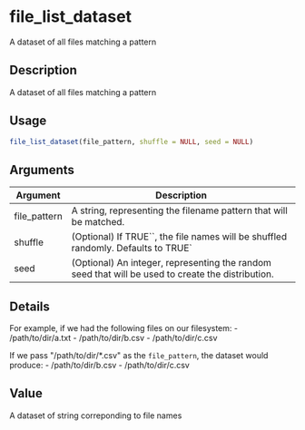 # file_list_dataset


A dataset of all files matching a pattern




## Description

A dataset of all files matching a pattern





## Usage
```r
file_list_dataset(file_pattern, shuffle = NULL, seed = NULL)
```




## Arguments


Argument      |Description
------------- |----------------
file_pattern | A string, representing the filename pattern that will be matched.
shuffle | (Optional) If TRUE``, the file names will be shuffled randomly. Defaults to TRUE`
seed | (Optional) An integer, representing the random seed that will be used to create the distribution.




## Details

For example, if we had the following files on our filesystem: - /path/to/dir/a.txt -
/path/to/dir/b.csv - /path/to/dir/c.csv

If we pass "/path/to/dir/*.csv" as the ``file_pattern``, the dataset would produce: -
/path/to/dir/b.csv - /path/to/dir/c.csv





## Value

A dataset of string correponding to file names





